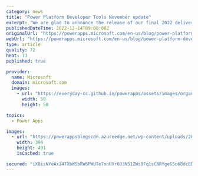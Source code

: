 ```yaml
---
category: news
title: "Power Platform Developer Tools November update"
excerpt: "We are glad to announce the release of our final 2022 deliverable, the November update for Power Platform CLI, Azure DevOps, and GitHub actions. Once again, this month’s update has some great new features available, and I am happy to share them with you. Support for Managed Identities in Azure DevOps"
publishedDateTime: 2022-12-14T09:00:00Z
originalUrl: "https://powerapps.microsoft.com/en-us/blog/power-platform-developer-tools-november-update/"
webUrl: "https://powerapps.microsoft.com/en-us/blog/power-platform-developer-tools-november-update/"
type: article
quality: 72
heat: 73
published: true

provider:
  name: Microsoft
  domain: microsoft.com
  images:
    - url: "https://everyday-cc.github.io/powerapps/assets/images/organizations/microsoft.com-50x50.jpg"
      width: 50
      height: 50

topics:
  - Power Apps

images:
  - url: "https://powerappsblogscdn.azureedge.net/wp-content/uploads/2022/12/graphical-user-interface-application-description.png"
    width: 394
    height: 491
    isCached: true

secured: "iX8isNYeAxZ4TXbWSbRW6PWUTe7xnHVrOJ3N51ZWs9Fq1sCNRYgeG5o6BdcBDfApjqjv7CCl4mx9HeGFA2A1tKb0EwV9zeBnY1p9FJmnzskIgFbrBwk3Kr3mSCV1H/xEMw5sxcHTi+3+6YBoyu7WhAeFV8Y9mKeqBS1RAxAlb33jQExIJFbx6GiMa2rrCEzYNOBGRARt7HHQk2OBJaJeKihwypnpQObJ6yHkCFX1KKvIW9G8cva+vBER63lDDXv3DqluGZkWPH0JlUbjV9o6DbUqla1IS2oI3frDg7KwIhuQEH2j/jrwZO79i8rcHMdIz8fDEyZB4s16Oswgnhi79AFWZ5pq/PiyooI4zYnUJUo=;E/RDbFG4tQ0b589059igOQ=="
---
```


